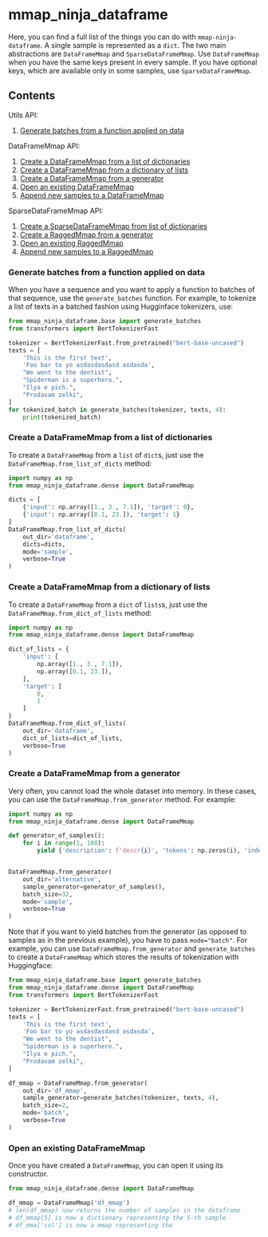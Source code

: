 # mmap_ninja_dataframe

Here, you can find a full list of the things you can do with `mmap-ninja-dataframe`.
A single sample is represented as a `dict`.
The two main abstractions are `DataFrameMmap` and `SparseDataFrameMmap`.
Use `DataFrameMmap` when you have the same keys present in every sample. 
If you have optional keys, which are available only in some samples, use `SparseDataFrameMmap`.

## Contents

Utils API:

1. [Generate batches from a function applied on data](#generate-batches-from-a-function-applied-on-data)

DataFrameMmap API:

1. [Create a DataFrameMmap from a list of dictionaries](#create-a-dataframemmap-from-a-list-of-dictionaries)
2. [Create a DataFrameMmap from a dictionary of lists](#create-a-dataframemmap-from-a-dictionary-of-lists)
3. [Create a DataFrameMmap from a generator](#create-a-dataframemmap-from-a-generator)
4. [Open an existing DataFrameMmap](#open-an-existing-dataframemmap)
5. [Append new samples to a DataFrameMmap](#append-new-samples-to-a-numpy-memmap)

SparseDataFrameMmap API:

1. [Create a SparseDataFrameMmap from list of dictionaries](#create-a-raggedmmap-from-list-of-samples)
2. [Create a RaggedMmap from a generator](#create-a-raggedmmap-from-a-generator)
3. [Open an existing RaggedMmap](#open-an-existing-raggedmmap)
4. [Append new samples to a RaggedMmap](#append-new-samples-to-a-raggedmmap)


### Generate batches from a function applied on data

When you have a sequence and you want to apply a function to batches of that sequence, use the `generate_batches` function.
For example, to tokenize a list of texts in a batched fashion using Hugginface tokenizers, use:

```python
from mmap_ninja_dataframe.base import generate_batches
from transformers import BertTokenizerFast

tokenizer = BertTokenizerFast.from_pretrained("bert-base-uncased")
texts = [
    'This is the first text',
    'Foo bar to yo asdasdasdasd asdasda',
    "We went to the dentist",
    "Spiderman is a superhero.",
    "Ilya e pich.",
    "Prodavam zelki",
]
for tokenized_batch in generate_batches(tokenizer, texts, 4):
    print(tokenized_batch)
```

### Create a DataFrameMmap from a list of dictionaries

To create a `DataFrameMmap` from a `list` of `dict`s, just use the `DataFrameMmap.from_list_of_dicts` method:

```python
import numpy as np
from mmap_ninja_dataframe.dense import DataFrameMmap

dicts = [
    {'input': np.array([1., 3., 7.1]), 'target': 0},
    {'input': np.array([0.1, 23.]), 'target': 1}
]
DataFrameMmap.from_list_of_dicts(
    out_dir='dataframe',
    dicts=dicts,
    mode='sample',
    verbose=True
)
```

### Create a DataFrameMmap from a dictionary of lists

To create a `DataFrameMmap` from a `dict` of `lists`s, just use the `DataFrameMmap.from_dict_of_lists` method:

```python
import numpy as np
from mmap_ninja_dataframe.dense import DataFrameMmap

dict_of_lists = {
    'input': [
        np.array([1., 3., 7.1]),
        np.array([0.1, 23.]),
    ],
    'target': [
        0,
        1
    ]
}
DataFrameMmap.from_dict_of_lists(
    out_dir='dataframe',
    dict_of_lists=dict_of_lists,
    verbose=True
)
```

### Create a DataFrameMmap from a generator

Very often, you cannot load the whole dataset into memory. In these cases, you can use the `DataFrameMmap.from_generator`
method. For example:

```python
import numpy as np
from mmap_ninja_dataframe.dense import DataFrameMmap

def generator_of_samples():
    for i in range(1, 100):
        yield {'description': f'descr{i}', 'tokens': np.zeros(i), 'index': i}


DataFrameMmap.from_generator(
    out_dir='alternative',
    sample_generator=generator_of_samples(),
    batch_size=32,
    mode='sample',
    verbose=True
)
```

Note that if you want to yield batches from the generator (as opposed to samples as in the previous example), you
have to pass `mode="batch"`. For example, you can use `DataFrameMmap.from_generator` and `generate_batches` to create
a `DataFrameMmap` which stores the results of tokenization with Huggingface:

```python
from mmap_ninja_dataframe.base import generate_batches
from mmap_ninja_dataframe.dense import DataFrameMmap
from transformers import BertTokenizerFast

tokenizer = BertTokenizerFast.from_pretrained("bert-base-uncased")
texts = [
    'This is the first text',
    'Foo bar to yo asdasdasdasd asdasda',
    "We went to the dentist",
    "Spiderman is a superhero.",
    "Ilya e pich.",
    "Prodavam zelki",
]

df_mmap = DataFrameMmap.from_generator(
    out_dir='df_mmap',
    sample_generator=generate_batches(tokenizer, texts, 4),
    batch_size=2,
    mode='batch',
    verbose=True
)
```

### Open an existing DataFrameMmap

Once you have created a `DataFrameMmap`, you can open it using its constructor.

```python
from mmap_ninja_dataframe.dense import DataFrameMmap

df_mmap = DataFrameMmap('df_mmap')
# len(df_mmap) now returns the number of samples in the dataframe
# df_mmap[5] is now a dictionary representing the 5-th sample
# df_mma['col'] is now a mmap representing the 
```